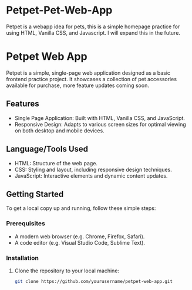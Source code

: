 # Petpet-Pet-Web-App
Petpet is a webapp idea for pets, this is a simple homepage practice for using HTML, Vanilla CSS, and Javascript. I will expand this in the future. 

# Petpet Web App

Petpet is a simple, single-page web application designed as a basic frontend practice project. It showcases a collection of pet accessories available for purchase, more feature updates coming soon.

## Features

- Single Page Application: Built with HTML, Vanilla CSS, and JavaScript.
- Responsive Design: Adapts to various screen sizes for optimal viewing on both desktop and mobile devices.

## Language/Tools Used

- HTML: Structure of the web page.
- CSS: Styling and layout, including responsive design techniques.
- JavaScript: Interactive elements and dynamic content updates.

## Getting Started

To get a local copy up and running, follow these simple steps:

### Prerequisites

- A modern web browser (e.g. Chrome, Firefox, Safari).
- A code editor (e.g. Visual Studio Code, Sublime Text).

### Installation

1. Clone the repository to your local machine:

   ```bash
   git clone https://github.com/yourusername/petpet-web-app.git
